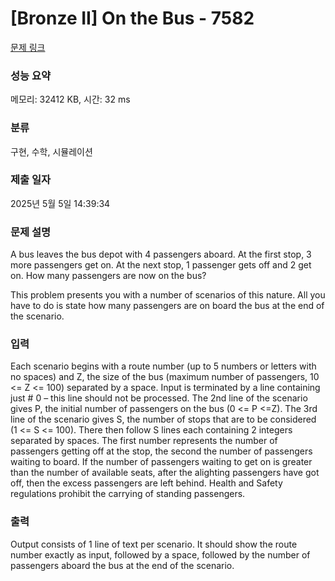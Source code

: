 # [Bronze II] On the Bus - 7582 

[문제 링크](https://www.acmicpc.net/problem/7582) 

### 성능 요약

메모리: 32412 KB, 시간: 32 ms

### 분류

구현, 수학, 시뮬레이션

### 제출 일자

2025년 5월 5일 14:39:34

### 문제 설명

<p>A bus leaves the bus depot with 4 passengers aboard. At the first stop, 3 more passengers get on. At the next stop, 1 passenger gets off and 2 get on. How many passengers are now on the bus?</p>

<p>This problem presents you with a number of scenarios of this nature. All you have to do is state how many passengers are on board the bus at the end of the scenario.</p>

### 입력 

 <p>Each scenario begins with a route number (up to 5 numbers or letters with no spaces) and Z, the size of the bus (maximum number of passengers, 10 <= Z <= 100) separated by a space. Input is terminated by a line containing just # 0 – this line should not be processed. The 2nd line of the scenario gives P, the initial number of passengers on the bus (0 <= P <=Z). The 3rd line of the scenario gives S, the number of stops that are to be considered (1 <= S <= 100). There then follow S lines each containing 2 integers separated by spaces. The first number represents the number of passengers getting off at the stop, the second the number of passengers waiting to board. If the number of passengers waiting to get on is greater than the number of available seats, after the alighting passengers have got off, then the excess passengers are left behind. Health and Safety regulations prohibit the carrying of standing passengers. </p>

### 출력 

 <p>Output consists of 1 line of text per scenario. It should show the route number exactly as input, followed by a space, followed by the number of passengers aboard the bus at the end of the scenario. </p>


